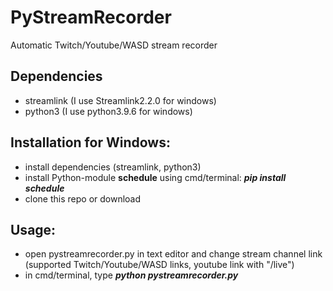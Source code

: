 # PyStreamRecorder
Automatic Twitch/Youtube/WASD stream recorder

## Dependencies
* streamlink (I use Streamlink2.2.0 for windows)
* python3 (I use python3.9.6 for windows)

## Installation for Windows: 
* install dependencies (streamlink, python3)
* install Python-module **schedule** using cmd/terminal: ***pip install schedule***
* clone this repo or download 

## Usage:
* open pystreamrecorder.py in text editor and change stream channel link (supported Twitch/Youtube/WASD links, youtube link with "/live")
* in cmd/terminal, type ***python pystreamrecorder.py***
